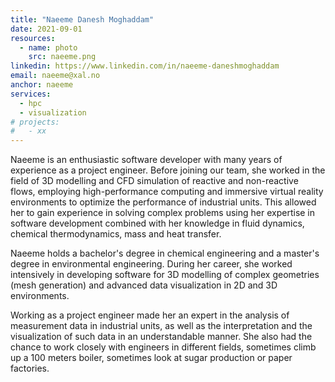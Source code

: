 ```yaml
---
title: "Naeeme Danesh Moghaddam"
date: 2021-09-01
resources:
  - name: photo
    src: naeeme.png
linkedin: https://www.linkedin.com/in/naeeme-daneshmoghaddam
email: naeeme@xal.no
anchor: naeeme
services:
  - hpc
  - visualization
# projects:
#   - xx
---
```

Naeeme is an enthusiastic software developer with many years of experience as a
project engineer. Before joining our team, she worked in the field of 3D
modelling and CFD simulation of reactive and non-reactive flows, employing 
high-performance computing and immersive virtual reality environments to
optimize the performance of industrial units. This allowed her to gain 
experience in solving complex problems using her expertise in software 
development combined with her knowledge in fluid dynamics, chemical 
thermodynamics, mass and heat transfer.

<!--more-->
Naeeme holds a bachelor's degree in chemical engineering and a master's degree
in environmental engineering. During her career, she worked intensively in 
developing software for 3D modelling of complex geometries (mesh generation) and 
advanced data visualization in 2D and 3D environments.

Working as a project engineer made her an expert in the analysis of measurement
data in industrial units, as well as the interpretation and the visualization of
such data in an understandable manner. She also had the chance to work closely 
with engineers in different fields, sometimes climb up a 100 meters boiler,
sometimes look at sugar production or paper factories.

